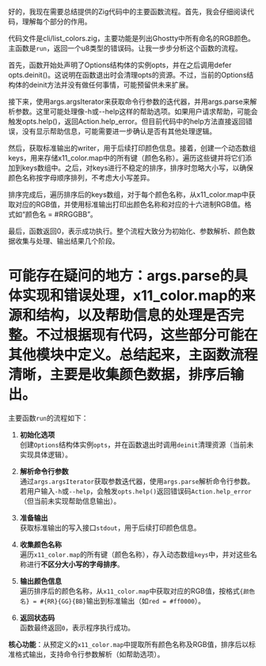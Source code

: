好的，我现在需要总结提供的Zig代码中的主要函数流程。首先，我会仔细阅读代码，理解每个部分的作用。

代码文件是cli/list_colors.zig，主要功能是列出Ghostty中所有命名的RGB颜色。主函数是`run`，返回一个u8类型的错误码。让我一步步分析这个函数的流程。

首先，函数开始处声明了Options结构体的实例opts，并在之后调用defer opts.deinit()。这说明在函数退出时会清理opts的资源。不过，当前的Options结构体的deinit方法并没有做任何事情，可能预留供未来扩展。

接下来，使用args.argsIterator来获取命令行参数的迭代器，并用args.parse来解析参数。这里可能处理像-h或--help这样的帮助选项。如果用户请求帮助，可能会触发opts.help()，返回Action.help_error。但目前代码中的help方法直接返回错误，没有显示帮助信息，可能需要进一步确认是否有其他处理逻辑。

然后，获取标准输出的writer，用于后续打印颜色信息。接着，创建一个动态数组keys，用来存储x11_color.map中的所有键（颜色名称）。遍历这些键并将它们添加到keys数组中。之后，对keys进行不稳定的排序，排序时忽略大小写，以确保颜色名称按字母顺序排列，不考虑大小写差异。

排序完成后，遍历排序后的keys数组，对于每个颜色名称，从x11_color.map中获取对应的RGB值，并使用标准输出打印出颜色名称和对应的十六进制RGB值。格式如“颜色名 = #RRGGBB”。

最后，函数返回0，表示成功执行。整个流程大致分为初始化、参数解析、颜色数据收集与处理、输出结果几个阶段。

可能存在疑问的地方：args.parse的具体实现和错误处理，x11_color.map的来源和结构，以及帮助信息的处理是否完整。不过根据现有代码，这些部分可能在其他模块中定义。总结起来，主函数流程清晰，主要是收集颜色数据，排序后输出。
================================================
主要函数`run`的流程如下：

1. **初始化选项**  
   创建`Options`结构体实例`opts`，并在函数退出时调用`deinit`清理资源（当前未实现具体逻辑）。

2. **解析命令行参数**  
   通过`args.argsIterator`获取参数迭代器，使用`args.parse`解析命令行参数。若用户输入`-h`或`--help`，会触发`opts.help()`返回错误码`Action.help_error`（但当前未实现帮助信息输出）。

3. **准备输出**  
   获取标准输出的写入接口`stdout`，用于后续打印颜色信息。

4. **收集颜色名称**  
   遍历`x11_color.map`的所有键（颜色名称），存入动态数组`keys`中，并对这些名称进行**不区分大小写的字母排序**。

5. **输出颜色信息**  
   遍历排序后的颜色名称，从`x11_color.map`中获取对应的RGB值，按格式`{颜色名} = #{RR}{GG}{BB}`输出到标准输出（如`red = #ff0000`）。

6. **返回状态码**  
   函数最终返回`0`，表示程序执行成功。

**核心功能**：从预定义的`x11_color.map`中提取所有颜色名称及RGB值，排序后以标准格式输出，支持命令行参数解析（如帮助选项）。